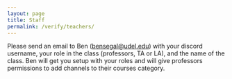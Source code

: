 ```yaml
---
layout: page
title: Staff
permalink: /verify/teachers/
---
```

<link rel="icon" href="/favicon.ico" type="image/x-icon" />

Please send an email to Ben (bensegal@udel.edu) with your discord username, your role in the class (professors, TA or LA), 
and the name of the class. Ben will get you setup with your roles and will give professors permissions to add channels
to their courses category. 
